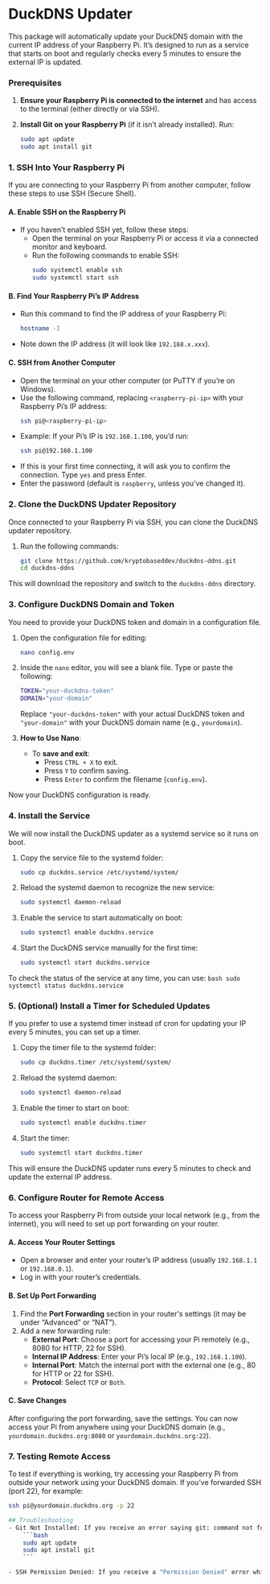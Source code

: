 # DuckDNS Updater

This package will automatically update your DuckDNS domain with the current IP address of your Raspberry Pi. It’s designed to run as a service that starts on boot and regularly checks every 5 minutes to ensure the external IP is updated.

### Prerequisites

1. **Ensure your Raspberry Pi is connected to the internet** and has access to the terminal (either directly or via SSH).

2. **Install Git on your Raspberry Pi** (if it isn’t already installed). Run:
    ```bash
    sudo apt update
    sudo apt install git
    ```

### 1. SSH Into Your Raspberry Pi

If you are connecting to your Raspberry Pi from another computer, follow these steps to use SSH (Secure Shell).

#### A. **Enable SSH on the Raspberry Pi**
- If you haven’t enabled SSH yet, follow these steps:
    - Open the terminal on your Raspberry Pi or access it via a connected monitor and keyboard.
    - Run the following commands to enable SSH:
      ```bash
      sudo systemctl enable ssh
      sudo systemctl start ssh
      ```

#### B. **Find Your Raspberry Pi’s IP Address**
- Run this command to find the IP address of your Raspberry Pi:
    ```bash
    hostname -I
    ```
- Note down the IP address (it will look like `192.168.x.xxx`).

#### C. **SSH from Another Computer**
- Open the terminal on your other computer (or PuTTY if you’re on Windows).
- Use the following command, replacing `<raspberry-pi-ip>` with your Raspberry Pi’s IP address:
    ```bash
    ssh pi@<raspberry-pi-ip>
    ```
- Example: If your Pi’s IP is `192.168.1.100`, you’d run:
    ```bash
    ssh pi@192.168.1.100
    ```
- If this is your first time connecting, it will ask you to confirm the connection. Type `yes` and press Enter.
- Enter the password (default is `raspberry`, unless you’ve changed it).

### 2. Clone the DuckDNS Updater Repository

Once connected to your Raspberry Pi via SSH, you can clone the DuckDNS updater repository.

1. Run the following commands:
    ```bash
    git clone https://github.com/kryptobaseddev/duckdns-ddns.git
    cd duckdns-ddns
    ```

This will download the repository and switch to the `duckdns-ddns` directory.

### 3. Configure DuckDNS Domain and Token

You need to provide your DuckDNS token and domain in a configuration file.

1. Open the configuration file for editing:
    ```bash
    nano config.env
    ```

2. Inside the `nano` editor, you will see a blank file. Type or paste the following:

    ```bash
    TOKEN="your-duckdns-token"
    DOMAIN="your-domain"
    ```

    Replace `"your-duckdns-token"` with your actual DuckDNS token and `"your-domain"` with your DuckDNS domain name (e.g., `yourdomain`).

3. **How to Use Nano**:
    - To **save and exit**:
      - Press `CTRL + X` to exit.
      - Press `Y` to confirm saving.
      - Press `Enter` to confirm the filename (`config.env`).

Now your DuckDNS configuration is ready.

### 4. Install the Service

We will now install the DuckDNS updater as a systemd service so it runs on boot.

1. Copy the service file to the systemd folder:
    ```bash
    sudo cp duckdns.service /etc/systemd/system/
    ```

2. Reload the systemd daemon to recognize the new service:
    ```bash
    sudo systemctl daemon-reload
    ```

3. Enable the service to start automatically on boot:
    ```bash
    sudo systemctl enable duckdns.service
    ```

4. Start the DuckDNS service manually for the first time:
    ```bash
    sudo systemctl start duckdns.service
    ```

To check the status of the service at any time, you can use:
    ```bash
    sudo systemctl status duckdns.service
    ```
### 5. (Optional) Install a Timer for Scheduled Updates
If you prefer to use a systemd timer instead of cron for updating your IP every 5 minutes, you can set up a timer.

1. Copy the timer file to the systemd folder:
    ```bash
    sudo cp duckdns.timer /etc/systemd/system/
    ```

2. Reload the systemd daemon:
    ```bash
    sudo systemctl daemon-reload
    ```

3. Enable the timer to start on boot:
    ```bash
    sudo systemctl enable duckdns.timer
    ```

4. Start the timer:
    ```bash
    sudo systemctl start duckdns.timer
    ```

This will ensure the DuckDNS updater runs every 5 minutes to check and update the external IP address.

### 6. Configure Router for Remote Access
To access your Raspberry Pi from outside your local network (e.g., from the internet), you will need to set up port forwarding on your router.

#### A. Access Your Router Settings
- Open a browser and enter your router’s IP address (usually `192.168.1.1` or `192.168.0.1`).
- Log in with your router’s credentials.

#### B. Set Up Port Forwarding
1. Find the **Port Forwarding** section in your router's settings (it may be under “Advanced” or “NAT”).
2. Add a new forwarding rule:
   - **External Port**: Choose a port for accessing your Pi remotely (e.g., 8080 for HTTP, 22 for SSH).
   - **Internal IP Address**: Enter your Pi’s local IP (e.g., `192.168.1.100`).
   - **Internal Port**: Match the internal port with the external one (e.g., 80 for HTTP or 22 for SSH).
   - **Protocol**: Select `TCP` or `Both`.

#### C. Save Changes
After configuring the port forwarding, save the settings. You can now access your Pi from anywhere using your DuckDNS domain (e.g., `yourdomain.duckdns.org:8080` or `yourdomain.duckdns.org:22`).

### 7. Testing Remote Access
To test if everything is working, try accessing your Raspberry Pi from outside your network using your DuckDNS domain. If you’ve forwarded SSH (port 22), for example:

```bash
ssh pi@yourdomain.duckdns.org -p 22

## Troubleshooting
- Git Not Installed: If you receive an error saying git: command not found, you may need to install Git by running:
    ```bash
    sudo apt update
    sudo apt install git
    ```

- SSH Permission Denied: If you receive a "Permission Denied" error while trying to SSH into the Pi, double-check the IP address and credentials. Ensure that SSH is enabled and the correct password is being used.